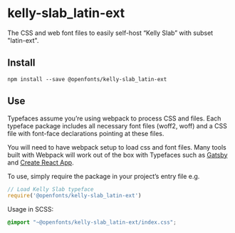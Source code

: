 
# kelly-slab_latin-ext

The CSS and web font files to easily self-host “Kelly Slab” with subset "latin-ext".

## Install

`npm install --save @openfonts/kelly-slab_latin-ext`

## Use

Typefaces assume you’re using webpack to process CSS and files. Each typeface
package includes all necessary font files (woff2, woff) and a CSS file with
font-face declarations pointing at these files.

You will need to have webpack setup to load css and font files. Many tools built
with Webpack will work out of the box with Typefaces such as [Gatsby](https://github.com/gatsbyjs/gatsby)
and [Create React App](https://github.com/facebookincubator/create-react-app).

To use, simply require the package in your project’s entry file e.g.

```javascript
// Load Kelly Slab typeface
require('@openfonts/kelly-slab_latin-ext')
```

Usage in SCSS:
```scss
@import "~@openfonts/kelly-slab_latin-ext/index.css";
```
